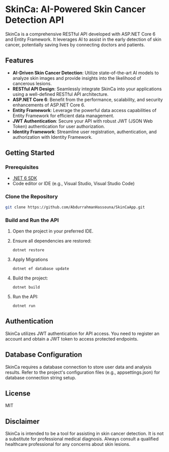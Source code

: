 # SkinCa: AI-Powered Skin Cancer Detection API

SkinCa is a comprehensive RESTful API developed with ASP.NET Core 6 and Entity Framework.
It leverages AI to assist in the early detection of skin cancer, potentially saving lives by connecting doctors and patients.

## Features

- **AI-Driven Skin Cancer Detection**: Utilize state-of-the-art AI models to analyze skin images and provide insights into the likelihood of cancerous lesions.
- **RESTful API Design**: Seamlessly integrate SkinCa into your applications using a well-defined RESTful API architecture.
- **ASP.NET Core 6**: Benefit from the performance, scalability, and security enhancements of ASP.NET Core 6.
- **Entity Framework**: Leverage the powerful data access capabilities of Entity Framework for efficient data management.
- **JWT Authentication**: Secure your API with robust JWT (JSON Web Token) authentication for user authorization.
- **Identity Framework**: Streamline user registration, authentication, and authorization with Identity Framework.

## Getting Started

### Prerequisites

- [.NET 6 SDK](https://dotnet.microsoft.com/download/dotnet/6.0)
- Code editor or IDE (e.g., Visual Studio, Visual Studio Code)

### Clone the Repository

```bash
git clone https://github.com/AbdurrahmanHassouna/SkinCaApp.git
```

### Build and Run the API

1. Open the project in your preferred IDE.
2. Ensure all dependencies are restored:
   ```
   dotnet restore
   ```

4. Apply Migrations
   ```
   dotnet ef database update
   ```
6. Build the project:
   ```
   dotnet build
   ```
   
7. Run the API:
   ```
   dotnet run
   ```
## Authentication

SkinCa utilizes JWT authentication for API access. You need to register an account and obtain a JWT token to access protected endpoints.

## Database Configuration

SkinCa requires a database connection to store user data and analysis results.
Refer to the project's configuration files (e.g., appsettings.json) for database connection string setup.

## License

MIT


## Disclaimer

SkinCa is intended to be a tool for assisting in skin cancer detection. It is not a substitute for professional medical diagnosis.
Always consult a qualified healthcare professional for any concerns about skin lesions.
